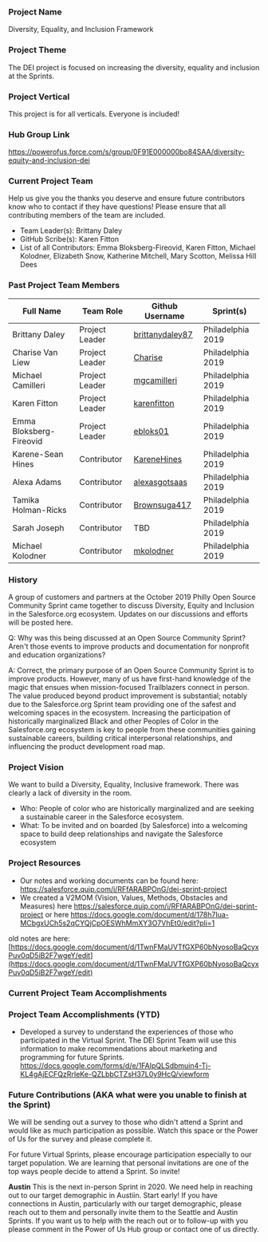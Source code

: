 ### Project Name
Diversity, Equality, and Inclusion Framework

### Project Theme
The DEI project is focused on increasing the diversity, equality and inclusion at the Sprints.

### Project Vertical
This project is for all verticals. Everyone is included!

### Hub Group Link
https://powerofus.force.com/s/group/0F91E000000bo84SAA/diversity-equity-and-inclusion-dei

### Current Project Team

Help us give you the thanks you deserve and ensure future contributors know who to contact if they have questions! Please ensure that all contributing members of the team are included.
* Team Leader(s): Brittany Daley
* GitHub Scribe(s): Karen Fitton
* List of all Contributors: Emma Bloksberg-Fireovid, Karen Fitton, Michael Kolodner, Elizabeth Snow, Katherine Mitchell, Mary Scotton, Melissa Hill Dees

### Past Project Team Members

Full Name               | Team Role      | Github Username | Sprint(s)
------------            | -------------  | ------------- | -------------
Brittany Daley          | Project Leader | [brittanydaley87](https://github.com/brittanydaley87) |Philadelphia 2019
Charise Van Liew        | Project Leader | [Charise](https://github.com/charise)                 | Philadelphia 2019
Michael Camilleri       | Project Leader | [mgcamilleri](https://github.com/mgcamilleri)         | Philadelphia 2019
Karen Fitton            | Project Leader | [karenfitton](https://github.com/karenfitton)         | Philadelphia 2019
Emma Bloksberg-Fireovid | Project Leader | [ebloks01](https://github.com/ebloks01)               | Philadelphia 2019
Karene-Sean Hines       | Contributor    | [KareneHines](https://github.com/KareneHines)         | Philadelphia 2019
Alexa Adams             | Contributor    | [alexasgotsaas](https://github.com/alexasgotsaas)     | Philadelphia 2019
Tamika Holman-Ricks     | Contributor    | [Brownsuga417](https://github.com/Brownsuga417)       | Philadelphia 2019
Sarah Joseph            | Contributor    | TBD                                                   | Philadelphia 2019
Michael Kolodner        | Contributor    | [mkolodner](https://github.com/mkolodner)             | Philadelphia 2019

### History

A group of customers and partners at the October 2019 Philly Open Source Community Sprint came together to discuss Diversity, Equity and Inclusion in the Salesforce.org ecosystem. Updates on our discussions and efforts will be posted here.

Q: Why was this being discussed at an Open Source Community Sprint? Aren't those events to improve products and documentation for nonprofit and education organizations?

A: Correct, the primary purpose of an Open Source Community Sprint is to improve products. However, many of us have first-hand knowledge of the magic that ensues when mission-focused Trailblazers connect in person. The value produced beyond product improvement is substantial; notably due to the Salesforce.org Sprint team providing one of the safest and welcoming spaces in the ecosystem. Increasing the participation of historically marginalized Black and other Peoples of Color in the Salesforce.org ecosystem is key to people from these communities gaining sustainable careers, building critical interpersonal relationships, and influencing the product development road map.

### Project Vision

We want to build a Diversity, Equality, Inclusive framework. There was clearly a lack of diversity in the room.

*   Who: People of color who are historically marginalized and are seeking a sustainable career in the Salesforce ecosystem.
*   What: To be invited and on boarded (by Salesforce) into a welcoming space to build deep relationships and navigate the Salesforce ecosystem

### Project Resources 
* Our notes and working documents can be found here: https://salesforce.quip.com/i/RFfARABPOnG/dei-sprint-project
* We created a V2MOM (Vision, Values, Methods, Obstacles and Measures) here https://salesforce.quip.com/i/RFfARABPOnG/dei-sprint-project or here https://docs.google.com/document/d/178h7Iua-MCbgxUCh5s2qCYQjCpOESWhMmXY3O7VhEt0/edit?pli=1

old notes are here:
[https://docs.google.com/document/d/1TwnFMaUVTfGXP60bNyosoBaQcyxPuv0qD5iB2F7wgeY/edit](https://docs.google.com/document/d/1TwnFMaUVTfGXP60bNyosoBaQcyxPuv0qD5iB2F7wgeY/edit)

### Current Project Team Accomplishments


### Project Team Accomplishments (YTD)
* Developed a survey to understand the experiences of those who participated in the Virtual Sprint. The DEI Sprint Team will use this information to make recommendations about marketing and programming for future Sprints.  https://docs.google.com/forms/d/e/1FAIpQLSdbmuin4-Tj-KL4gAjECFQzRrIeKe-QZLbbCTZsH37L0y9HcQ/viewform

### Future Contributions (AKA what were you unable to finish at the Sprint)

We will be sending out a survey to those who didn't attend a Sprint and would like as much participation as possible. Watch this space or the Power of Us for the survey and please complete it. 

For future Virtual Sprints, please encourage participation especially to our target population. We are learning that personal invitations are one of the top ways people decide to attend a Sprint. So invite!

**Austin** This is the next in-person Sprint in 2020. We need help in reaching out to our target demographic in Austiin. Start early! If you have connections in Austin, particularly with our target demographic, please reach out to them and personally invite them to the Seattle and Austin Sprints. If you want us to help with the reach out or to follow-up with you please comment in the Power of Us Hub group or contact one of us directly.
